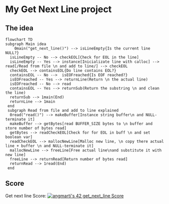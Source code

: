 # My Get Next Line project 


## The idea
```mermaid
flowchart TD
subgraph Main idea
	0main("get_next_line()") --> isLineEmpty{Is the current line NULL?}
  isLineEmpty -- No --> checkEOL[Check for EOL in the line]
  isLineEmpty -- Yes --> instance[Inicializate line with calloc] --> read[/Read from file \n and add to line/] --> checkEOL
  checkEOL --> containsEOL{Do line contains EOL?}
  containsEOL -- No -->  isEOFreached{Is EOF reached?}
  isEOFreached -- Yes --> returnLine(Return \n the actual line)
  isEOFreached -- No --> read 
  containsEOL -- Yes --> returnSub(Return the substring \n and clean the line)
  returnSub --> 1main(End)
  returnLine --> 1main
 end
 subgraph Read from file and add to line explained
  0read("read()") --> makeBuffer[Instance string buffer\n and NULL-terminate it]
  makeBuffer --> getBytes[read BUFFER_SIZE bytes to \n buffer and store number of bytes read]
  getBytes --> readCheckEOL[Check for for EOL in buff \n and set boolean var]
  readCheckEOL --> mallocNewLine[Malloc new line, \n copy there actual line + buffer \n and NULL-terminate it]
  mallocNewLine --> freeLine[Free actual line\nand substitute it with new line]
  freeLine --> returnRead[Return number of bytes read]
  returnRead --> 1read(End)
 end
 ```


## Score
Get next line Score: [![angmarti's 42 get_next_line Score](https://badge42.vercel.app/api/v2/cl5nvqyx2001109jk9d48eq0s/project/2670153)](https://github.com/angelidito/42/tree/main/Cursus/Get%20Next%20Line)

